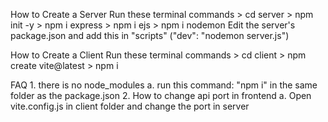 How to Create a Server
    Run these terminal commands
        > cd server
        > npm init -y
        > npm i express
        > npm i ejs
        > npm i nodemon
    Edit the server's package.json and add this in "scripts" ("dev": "nodemon server.js")

How to Create a Client
    Run these terminal commands
        > cd client
        > npm create vite@latest
        > npm i

FAQ
    1. there is no node_modules
        a. run this command: "npm i" in the same folder as the package.json
    2. How to change api port in frontend
        a. Open vite.config.js in client folder and change the port in server
